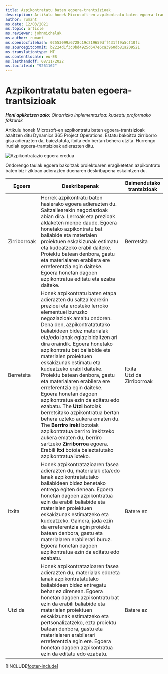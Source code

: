 ```yaml
---
title: Azpikontratatu baten egoera-trantsizioak
description: Artikulu honek Microsoft-en azpikontratu baten egoera-trantsizioak azaltzen ditu Dynamics 365 Project Operations azpikontratua sortu, gauzatu eta ixten den heinean.
author: rumant
ms.date: 12/03/2021
ms.topic: article
ms.reviewer: johnmichalak
ms.author: rumant
ms.openlocfilehash: 02553099a6728c19c219659dff431ff9a5cf10fc
ms.sourcegitcommit: b2224d1f3c0bd4925d647e6ca3960db81a209521
ms.translationtype: MT
ms.contentlocale: eu-ES
ms.lasthandoff: 08/11/2022
ms.locfileid: "9261162"
---
```

# <a name="state-transitions-on-a-subcontract"></a>Azpikontratatu baten egoera-trantsizioak 

_**Honi aplikatzen zaio:** Oinarrizko inplementazioa: kudeatu proformako fakturak_

Artikulu honek Microsoft-en azpikontratu baten egoera-trantsizioak azaltzen ditu Dynamics 365 Project Operations. Estatu bakoitza zirriborro gisa adierazten da, baieztatuta, itxita edo bertan behera utzita. Hurrengo irudiak egoera-trantsizioak adierazten ditu.

![Azpikontratazio egoera eredua](../media/SubconStates.png)  

Ondorengo taulak egoera bakoitzak proiektuaren eragiketetan azpikontratu baten bizi-zikloan adierazten duenaren deskribapena eskaintzen du.

| Egoera | Deskribapenak | Baimendutako trantsizioak |
| --- | --- | --- |
| Zirriborroak | Horrek azpikontratu baten hasierako egoera adierazten du. Saltzailearekin negoziazioak abian dira. Lerroak eta prezioak aldaketen menpe daude. Egoera honetako azpikontratu bat baliabide eta materialen proiektuen eskakizunak estimatu eta kudeatzeko erabil daiteke. Proiektu batean denbora, gastu eta materialaren erabilera ere erreferentzia egin daiteke. Egoera honetan dagoen azpikontratua editatu eta ezaba daiteke. | Berretsita |
| Berretsita | Honek azpikontratu baten etapa adierazten du saltzailearekin prezioei eta erosteko lerroko elementuei buruzko negoziazioak amaitu ondoren. Dena den, azpikontratatutako baliabideen bidez materialak eta/edo lanak egiaz bidaltzen ari dira oraindik. Egoera honetako azpikontratu bat baliabide eta materialen proiektuen eskakizunak estimatu eta kudeatzeko erabil daiteke. Proiektu batean denbora, gastu eta materialaren erabilera ere erreferentzia egin daiteke. Egoera honetan dagoen azpikontratua ezin da editatu edo ezabatu. The **Utzi** botoiak berretsitako azpikontratua bertan behera uzteko aukera ematen du. The **Berriro ireki** botoiak azpikontratua berriro irekitzeko aukera ematen du, berriro sartzeko **Zirriborroa** egoera. Erabili **Itxi** botoia baieztatutako azpikontratua ixteko. | Itxita <br> Utzi da <br> Zirriborroak |
| Itxita | Honek azpikontratazioaren fasea adierazten du, materialak eta/edo lanak azpikontratatutako baliabideen bidez benetako entrega egiten denean. Egoera honetan dagoen azpikontratua ezin da erabili baliabide eta materialen proiektuen eskakizunak estimatzeko eta kudeatzeko. Gainera, jada ezin da erreferentzia egin proiektu batean denbora, gastu eta materialaren erabilerari buruz. Egoera honetan dagoen azpikontratua ezin da editatu edo ezabatu. | Batere ez |
| Utzi da | Honek azpikontratazioaren fasea adierazten du, materialak edo/eta lanak azpikontratatutako baliabideen bidez entregatu behar ez direnean. Egoera honetan dagoen azpikontratu bat ezin da erabili baliabide eta materialen proiektuen eskakizunak estimatzeko eta pertsonalizatzeko, ezta proiektu batean denbora, gastu eta materialaren erabilerari erreferentzia egin ere. Egoera honetan dagoen azpikontratua ezin da editatu edo ezabatu. | Batere ez |


[!INCLUDE[footer-include](../../includes/footer-banner.md)]
